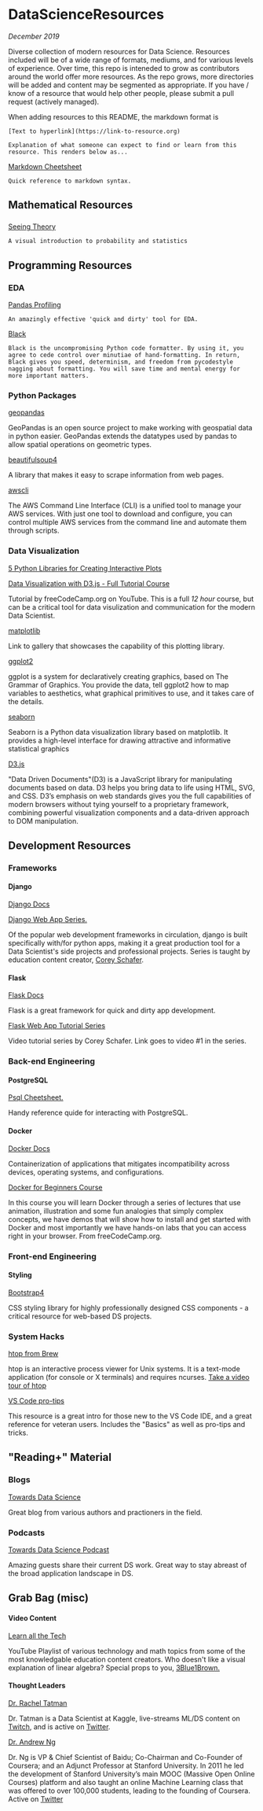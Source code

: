 # DataScienceResources
*December 2019*

Diverse collection of modern resources for Data Science. Resources included will be of a wide range of formats, mediums, and for various levels of experience. Over time, this repo is inteneded to grow as contributors around the world offer more resources. As the repo grows, more directories will be added and content may be segmented as appropriate. If you have / know of a resource that would help other people, please submit a pull request (actively managed).

When adding resources to this README, the markdown format is

`[Text to hyperlink](https://link-to-resource.org)`

`Explanation of what someone can expect to find or learn from this resource. This renders below as...`

[Markdown Cheetsheet](https://github.com/adam-p/markdown-here/wiki/Markdown-Cheatsheet#code) 

    Quick reference to markdown syntax. 

## Mathematical Resources
###
[Seeing Theory](https://seeing-theory.brown.edu/index.html)

    A visual introduction to probability and statistics



## Programming Resources
### EDA
[Pandas Profiling](https://github.com/pandas-profiling/pandas-profiling) 

    An amazingly effective 'quick and dirty' tool for EDA.

[Black](https://github.com/psf/black) 

    Black is the uncompromising Python code formatter. By using it, you agree to cede control over minutiae of hand-formatting. In return, Black gives you speed, determinism, and freedom from pycodestyle nagging about formatting. You will save time and mental energy for more important matters.


### Python Packages
[geopandas](http://geopandas.org/) 

GeoPandas is an open source project to make working with geospatial data in python easier. GeoPandas extends the datatypes used by pandas to allow spatial operations on geometric types.

[beautifulsoup4](https://pypi.org/project/beautifulsoup4/)  

A library that makes it easy to scrape information from web pages. 

[awscli](https://aws.amazon.com/cli/) 

The AWS Command Line Interface (CLI) is a unified tool to manage your AWS services. With just one tool to download and configure, you can control multiple AWS services from the command line and automate them through scripts.
 



### Data Visualization
[5 Python Libraries for Creating Interactive Plots](https://mode.com/blog/python-interactive-plot-libraries)

[Data Visualization with D3.js - Full Tutorial Course](https://www.youtube.com/watch?v=_8V5o2UHG0E&t=14028s) 

Tutorial by freeCodeCamp.org on YouTube. This is a full *12 hour* course, but can be a critical tool for data visulization and communication for the modern Data Scientist.

[matplotlib](https://matplotlib.org/gallery/index.html) 

Link to gallery that showcases the capability of this plotting library. 

[ggplot2](https://ggplot2.tidyverse.org/) 

ggplot is a system for declaratively creating graphics, based on The Grammar of Graphics. You provide the data, tell ggplot2 how to map variables to aesthetics, what graphical primitives to use, and it takes care of the details.

[seaborn](https://seaborn.pydata.org/examples/index.html)  

Seaborn is a Python data visualization library based on matplotlib. It provides a high-level interface for drawing attractive and informative statistical graphics

[D3.js](https://d3js.org/) 

"Data Driven Documents"(D3) is a JavaScript library for manipulating documents based on data. D3 helps you bring data to life using HTML, SVG, and CSS. D3’s emphasis on web standards gives you the full capabilities of modern browsers without tying yourself to a proprietary framework, combining powerful visualization components and a data-driven approach to DOM manipulation.

## Development Resources
### Frameworks
#### Django
[Django Docs](https://docs.djangoproject.com/en/3.0/)

[Django Web App Series.](https://www.youtube.com/playlist?list=PL-osiE80TeTtoQCKZ03TU5fNfx2UY6U4p) 

Of the popular web development frameworks in circulation, django is built specifically with/for python apps, making it a great production tool for a Data Scientist's side projects and professional projects. Series is taught by education content creator, [Corey Schafer](https://www.youtube.com/channel/UCCezIgC97PvUuR4_gbFUs5g).

#### Flask
[Flask Docs](https://www.fullstackpython.com/flask.html) 

Flask is a great framework for quick and dirty app development.

[Flask Web App Tutorial Series](https://www.youtube.com/watch?v=MwZwr5Tvyxo) 

Video tutorial series by Corey Schafer. Link goes to video #1 in the series. 

### Back-end Engineering
#### PostgreSQL
[Psql Cheetsheet.](http://gpdb.docs.pivotal.io/archive/gs/43/pdf/PSQLQuickRef.pdf) 

Handy reference quide for interacting with PostgreSQL. 
#### Docker
[Docker Docs](https://www.docker.com/why-docker) 

Containerization of applications that mitigates incompatibility across devices, operating systems, and configurations. 

[Docker for Beginners Course](https://www.youtube.com/watch?v=fqMOX6JJhGo) 

In this course you will learn Docker through a series of lectures that use animation, illustration and some fun analogies that simply complex concepts, we have demos that will show how to install and get started with Docker and most importantly we have hands-on labs that you can access right in your browser. From freeCodeCamp.org. 

### Front-end Engineering
#### Styling 
[Bootstrap4](https://getbootstrap.com/docs/4.0/components/navbar/) 

CSS styling library for highly professionally designed CSS components - a critical resource for web-based DS projects. 

### System Hacks
[htop from Brew](https://formulae.brew.sh/formula/htop) 

htop is an interactive process viewer for Unix systems. It is a text-mode application (for console or X terminals) and requires ncurses. [Take a video tour of htop](https://www.youtube.com/watch?v=Qw2ZUf0hTF8&t=575s)

[VS Code pro-tips](https://code.visualstudio.com/docs/getstarted/tips-and-tricks) 

This resource is a great intro for those new to the VS Code IDE, and a great reference for veteran users. Includes the "Basics" as well as pro-tips and tricks. 



## "Reading+" Material
### Blogs
[Towards Data Science](https://towardsdatascience.com/) 

Great blog from various authors and practioners in the field. 
### Podcasts
[Towards Data Science Podcast](https://podcasts.apple.com/us/podcast/towards-data-science/id1470952338) 

Amazing guests share their current DS work. Great way to stay abreast of the broad application landscape in DS. 

## Grab Bag (misc)
#### Video Content
[Learn all the Tech](https://www.youtube.com/playlist?list=PLixunRai9j2IKnXTjhGHsAXNEjMY6Qzwx) 

YouTube Playlist of various technology and math topics from some of the most knowledgable education content creators. Who doesn't like a visual explanation of linear algebra? Special props to you, [3Blue1Brown.](https://www.youtube.com/channel/UCYO_jab_esuFRV4b17AJtAw)

#### Thought Leaders
[Dr. Rachel Tatman](http://www.rctatman.com/) 

Dr. Tatman is a Data Scientist at Kaggle, live-streams ML/DS content on [Twitch](https://www.twitch.tv/rctatman), and is active on [Twitter](https://twitter.com/rctatman). 

[Dr. Andrew Ng](https://www.andrewng.org/) 

Dr. Ng is VP & Chief Scientist of Baidu; Co-Chairman and Co-Founder of Coursera; and an Adjunct Professor at Stanford University.  In 2011 he led the development of Stanford University’s main MOOC (Massive Open Online Courses) platform and also taught an online Machine Learning class that was offered to over 100,000 students, leading to the founding of Coursera. Active on [Twitter](https://twitter.com/AndrewYNg)
